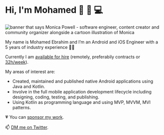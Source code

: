 # Hi, I'm Mohamed 👋 🧔 💻

<img src="https://raw.githubusercontent.com/M0nica/M0nica/master/gh-header-image-cropped.png" alt="banner that says Monica Powell - software engineer, content creator and community organizer alongside a cartoon illustration of Monica">

My name is Mohamed Ebrahim and I’m an Android and iOS Engineer with a 5 years of industry experience 👴🏼

Currently I am [available for hire](https://twitter.com/mohamedhima96) (remotely, preferabily contracts or [32h/week](https://twitter.com/mohamedhima96)). 

My areas of interest are: 

- Created, maintained and published native Android applications using Java and Kotlin.
- Involve in the full mobile application development lifecycle including designing, coding, testing, and publishing.
- Using Kotlin as programming language and using MVP, MVVM, MVI patterns.

💗 You can [sponsor my work](https://github.com/sponsors/mohamedebrahim96).

📫 [DM me on Twitter](https://twitter.com/mohamedhima96).
